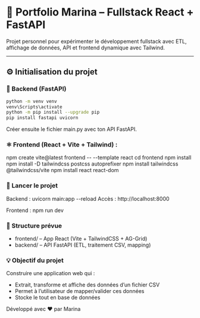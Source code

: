 # 🌸 Portfolio Marina – Fullstack React + FastAPI

Projet personnel pour expérimenter le développement fullstack avec ETL, affichage de données, API et frontend dynamique avec Tailwind.

---

## ⚙️ Initialisation du projet

### 🐍 Backend (FastAPI)
```bash
python -m venv venv
venv\Scripts\activate
python -m pip install --upgrade pip
pip install fastapi uvicorn
```
Créer ensuite le fichier main.py avec ton API FastAPI.



### ⚛️ Frontend (React + Vite + Tailwind) :
npm create vite@latest frontend -- --template react
cd frontend
npm install
npm install -D tailwindcss postcss autoprefixer
npm install tailwindcss @tailwindcss/vite
npm install react react-dom



### 🚀 Lancer le projet
Backend :
uvicorn main:app --reload
Accès : http://localhost:8000

Frontend : 
npm run dev



### 📁 Structure prévue
- frontend/ – App React (Vite + TailwindCSS + AG-Grid)
- backend/ – API FastAPI (ETL, traitement CSV, mapping)



### 💡 Objectif du projet
Construire une application web qui :
- Extrait, transforme et affiche des données d’un fichier CSV
- Permet à l’utilisateur de mapper/valider ces données
- Stocke le tout en base de données


Développé avec ❤️ par Marina
